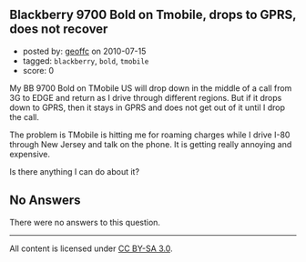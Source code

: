 ## Blackberry 9700 Bold on Tmobile, drops to GPRS, does not recover

- posted by: [geoffc](https://stackexchange.com/users/-1/13-geoffc) on 2010-07-15
- tagged: `blackberry`, `bold`, `tmobile`
- score: 0

<p>My BB 9700 Bold on TMobile US will drop down in the middle of a call from 3G to EDGE and return as I drive through different regions.  But if it drops down to GPRS, then it stays in GPRS and does not get out of it until I drop the call. </p>

<p>The problem is TMobile is hitting me for roaming charges while I drive I-80 through New Jersey and talk on the phone.  It is getting really annoying and expensive. </p>

<p>Is there anything I can do about it?</p>


## No Answers

There were no answers to this question.


---

All content is licensed under [CC BY-SA 3.0](https://creativecommons.org/licenses/by-sa/3.0/).
